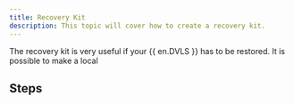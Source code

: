 ```yaml
---
title: Recovery Kit
description: This topic will cover how to create a recovery kit.
---
```

The recovery kit is very useful if your {{ en.DVLS }} has to be restored. It is possible to make a local 

## Steps
